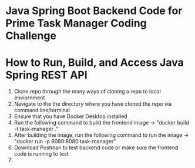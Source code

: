 # Java Spring Boot Backend Code for Prime Task Manager Coding Challenge

# How to Run, Build, and Access Java Spring REST API
1. Clone repo through the many ways of cloning a repo to local enviornment
2. Navigate to the the directory where you have cloned the repo via command line/terminal
3. Ensure that you have Docker Desktop installed
4. Run the following command to build the frontend image -> "docker build -t task-manager ."
5. After building the image, run the following command to run the image -> "docker run -p 8080:8080 task-manager"
6. Download Postman to test backend code or make sure the frontend code is running to test
7. 
